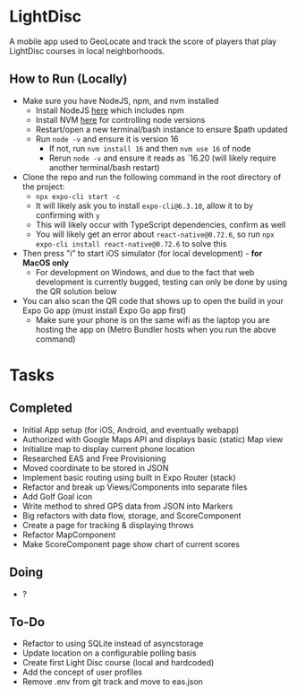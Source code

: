 # LightDisc
A mobile app used to GeoLocate and track the score of players that play LightDisc courses in local neighborhoods.

## How to Run (Locally)
* Make sure you have NodeJS, npm, and nvm installed
    * Install NodeJS [here](https://nodejs.org/en/download/) which includes npm
    * Install NVM [here](https://sourceforge.net/projects/nvm-for-windows.mirror/) for controlling node versions
    * Restart/open a new terminal/bash instance to ensure $path updated
    * Run `node -v` and ensure it is version 16
        * If not, run `nvm install 16` and then `nvm use 16` of node
        * Rerun `node -v` and ensure it reads as `16.20 (will likely require another terminal/bash restart)
* Clone the repo and run the following command in the root directory of the project:
    * `npx expo-cli start -c`
    * It will likely ask you to install `expo-cli@6.3.10`, allow it to by confirming with `y`
    * This will likely occur with TypeScript dependencies, confirm as well
    * You will likely get an error about `react-native@0.72.6`, so run `npx expo-cli install react-native@0.72.6` to solve this
* Then press "i" to start iOS simulator (for local development) - **for MacOS only**
    * For development on Windows, and due to the fact that web development is currently bugged, testing can only be done by using the QR solution below
* You can also scan the QR code that shows up to open the build in your Expo Go app (must install Expo Go app first)
    * Make sure your phone is on the same wifi as the laptop you are hosting the app on (Metro Bundler hosts when you run the above command)

# Tasks

## Completed
* Initial App setup (for iOS, Android, and eventually webapp)
* Authorized with Google Maps API and displays basic (static) Map view
* Initialize map to display current phone location
* Researched EAS and Free Provisioning
* Moved coordinate to be stored in JSON
* Implement basic routing using built in Expo Router (stack)
* Refactor and break up Views/Components into separate files
* Add Golf Goal icon
* Write method to shred GPS data from JSON into Markers
* Big refactors with data flow, storage, and ScoreComponent
* Create a page for tracking & displaying throws
* Refactor MapComponent
* Make ScoreComponent page show chart of current scores

## Doing
* ?
  
## To-Do
* Refactor to using SQLite instead of asyncstorage
* Update location on a configurable polling basis
* Create first Light Disc course (local and hardcoded)
* Add the concept of user profiles
* Remove .env from git track and move to eas.json
